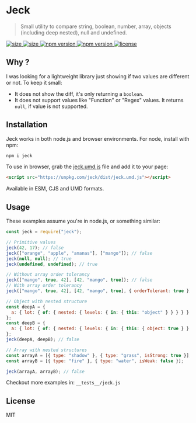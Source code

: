 # Jeck

> Small utility to compare string, boolean, number, array, objects (including deep nested), null and undefined.


<a href="https://travis-ci.org/matschik/jeck">
  <img src="https://travis-ci.org/matschik/jeck.svg?branch=master"
       alt="size">
</a>
<a href="https://npmjs.org/package/jeck">
  <img src="https://img.badgesize.io/matschik/jeck/master/src/index.js.svg?compression=gzip"
       alt="size">
</a>
<a href="https://npmjs.org/package/jeck">
  <img src="https://img.shields.io/npm/v/jeck.svg"
       alt="npm version">
</a>
<a href="https://github.com/facebook/jest">
  <img src="https://img.shields.io/badge/tested_with-jest-99424f.svg"
       alt="npm version">
</a>
<a href="https://github.com/matschik/jeck/blob/master/LICENSE.md">
  <img src="https://img.shields.io/npm/l/jeck.svg"
       alt="license">
</a>

## Why ?
I was looking for a lightweight library just showing if two values are different or not.
To keep it small:
- It does not show the diff, it's only returning a `boolean`.
- It does not support values like "Function" or "Regex" values. It returns `null`, if value is not supported.

## Installation

Jeck works in both node.js and browser environments. For node, install with npm:

```bash
npm i jeck
```

To use in browser, grab the [jeck.umd.js](https://unpkg.com/jeck/dist/jeck.umd.js) file and add it to your page:

```html
<script src="https://unpkg.com/jeck/dist/jeck.umd.js"></script>
```

Available in ESM, CJS and UMD formats.

## Usage

These examples assume you're in node.js, or something similar:

```js
const jeck = require("jeck");

// Primitive values
jeck(42, 17); // false
jeck(["orange", "apple", "ananas"], ["mango"]); // false
jeck(null, null); // true
jeck(undefined, undefined); // true

// Without array order tolerancy
jeck(["mango", true, 42], [42, "mango", true]); // false
// With array order tolerancy
jeck(["mango", true, 42], [42, "mango", true], { orderTolerant: true }); // true

// Object with nested structure
const deepA = {
  a: { lot: { of: { nested: { levels: { in: { this: "object" } } } } } }
};
const deepB = {
  a: { lot: { of: { nested: { levels: { in: { this: { object: true } } } } } } }
};
jeck(deepA, deepB); // false

// Array with nested structures
const arrayA = [{ type: "shadow" }, { type: "grass", isStrong: true }];
const arrayB = [{ type: "fire" }, { type: "water", isWeak: false }];

jeck(arrayA, arrayB); // false
```

Checkout more examples in: `__tests__/jeck.js`

## License

MIT
